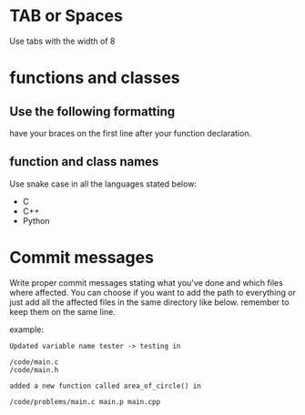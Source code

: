 # TAB or Spaces

Use tabs with the width of 8

# functions and classes

## Use the following formatting

have your braces on the first line after your function declaration.

## function and class names

Use snake case in all the languages stated below:

- C
- C++
- Python

# Commit messages

Write proper commit messages stating what you've done and which files where affected.
You can choose if you want to add the path to everything or just add all the affected 
files in the same directory like below. remember to keep them on the same line. 

example:

```
Updated variable name tester -> testing in

/code/main.c
/code/main.h

added a new function called area_of_circle() in

/code/problems/main.c main.p main.cpp
```
